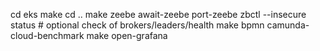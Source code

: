 cd eks
make
cd ..
make zeebe await-zeebe port-zeebe
zbctl --insecure status # optional check of brokers/leaders/health
make bpmn camunda-cloud-benchmark
make open-grafana
